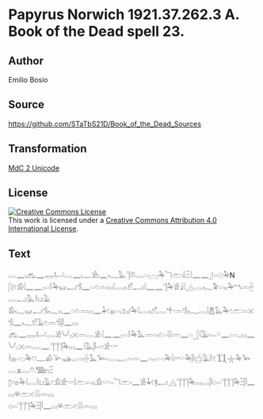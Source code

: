 # Papyrus Norwich 1921.37.262.3 A. Book of the Dead spell 23.

## Author 

Emilio Bosio

## Source 

https://github.com/STaTbS21D/Book_of_the_Dead_Sources

## Transformation 

[MdC 2 Unicode](https://statbs21d.github.io/mdc2unicode.html)

## License 

<a rel="license" href="http://creativecommons.org/licenses/by/4.0/"><img alt="Creative Commons License" style="border-width:0" src="https://i.creativecommons.org/l/by/4.0/88x31.png" /></a><br />This work is licensed under a <a rel="license" href="http://creativecommons.org/licenses/by/4.0/">Creative Commons Attribution 4.0 International License</a>.

## Text 

<hiero><rubrum>𓂋𓈖𓏤𓃹𓈖𓉿𓂡𓂋𓈖𓏤𓊃𓀀𓏤𓈖𓆑𓅓</rubrum>𓊹𓌨𓂋𓏏𓈉𓅆𓆓𓂧𓌃𓏺𓏫𓇋𓈖𓈖𓊨𓏏𓇳𓅆N<br>
𓆄𓊤𓏲𓀁𓇋𓈖𓈖𓊪𓏏𓎛𓅆𓊠𓂝𓀜𓈖𓏏𓏲𓏛𓏥𓇋𓂋𓏭𓀸𓂝𓏺𓇋𓈖𓈖𓊹𓅆𓀀𓇍𓇋𓂻𓂋𓆑𓅝𓏏𓏭𓅆𓎔𓏛𓐢𓂋𓂝𓅓𓎛𓂓𓏺𓄿<br>
𓀁𓆑𓊠𓂝𓀜𓆑𓏭𓈖𓏏𓏲𓏛𓏥𓈖𓇓𓏲𓐍𓏏𓏯𓃫𓅆𓇋𓂋𓏭𓀸𓂋𓏺𓍚𓏛𓀜𓆑𓂋𓇋𓆣𓅓𓅆𓏲𓂧𓏏𓏴𓀜𓈖𓆑𓀸𓄿𓏲𓏛𓀜𓋴𓈖𓏥<br>
𓃹𓈖𓉿𓂡𓂋𓏺𓀀𓄋𓊪𓏴𓏛𓂋𓀀𓏺𓇋𓈖𓈖𓊪𓏏𓎛𓅆𓅓𓏛𓏏𓏤𓏲𓏏𓇋𓇋𓏛𓈖𓏏𓃀𓇋𓄿𓄑𓎺𓈖𓇯𓈒𓏥𓈖𓄋𓊪𓏴𓏛𓂋𓈖𓏺𓊹𓊹𓊹𓅆𓏥𓈖𓇋𓅓𓋴𓏏𓏌𓀀𓎡<br>
𓌂𓐍𓏏𓆇𓅆𓈞𓊃𓀉𓅪𓊛𓏺𓐞𓏏𓏤𓏶𓅓𓅨𓏏𓂋𓉻𓏏𓏛𓈖𓏏𓊪𓇯𓅆𓇋𓏌𓎢𓅆𓋴𓐠𓄿𓎛𓏲𓃅𓇼𓅆𓅨𓂋𓁷𓂋𓄣𓏺𓅢𓏤𓏫<br>
𓉺𓏌𓊖𓅆𓇋𓂋𓎛𓂓𓄿𓏲𓀁𓀀𓎟𓌃𓂧𓏏𓏭𓀁𓎟𓏏𓆓𓂧𓈖𓀀𓇓𓏲𓊢𓂝𓂻𓊹𓊹𓊹𓅆𓏥𓂋𓋴𓇷𓏏𓊹𓊹𓊹𓅆𓏫𓋴𓈖𓏥𓋬𓂧𓏲𓇋𓇋𓏛𓏥<br>
𓇷𓏏𓊹𓊹𓊹𓅆𓏫𓋴𓈖𓏥𓋬𓂧𓏲𓇋𓇋𓏛𓏥<br></hiero>